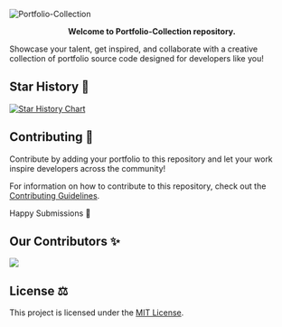 ![Portfolio-Collection](https://socialify.git.ci/avinash201199/Portfolio-Collection/image?font=Jost&forks=1&issues=1&name=1&owner=1&stargazers=1&theme=Auto)
<div align="center">
<strong>Welcome to Portfolio-Collection repository.</strong>
</div>

Showcase your talent, get inspired, and collaborate with a creative collection of portfolio source code designed for developers like you!

## Star History 🌟
<a href="https://star-history.com/#avinash201199/Portfolio-Collection&Date">
 <picture>
   <source media="(prefers-color-scheme: dark)" srcset="https://api.star-history.com/svg?repos=avinash201199/Portfolio-Collection&type=Date&theme=dark" />
   <source media="(prefers-color-scheme: light)" srcset="https://api.star-history.com/svg?repos=avinash201199/Portfolio-Collection&type=Date" />
   <img alt="Star History Chart" src="https://api.star-history.com/svg?repos=avinash201199/Portfolio-Collection&type=Date" />
 </picture>
</a>

## Contributing 🤝
Contribute by adding your portfolio to this repository and let your work inspire developers across the community! 

For information on how to contribute to this repository, check out the [Contributing Guidelines](CONTRIBUTING.md).

Happy Submissions 🙂


## Our Contributors ✨
<a href="https://github.com/avinash201199/Portfolio-Collection/graphs/contributors">
  <img src="https://contrib.rocks/image?repo=avinash201199/Portfolio-Collection" />
</a>

## License ⚖
This project is licensed under the [MIT License](LICENSE).
